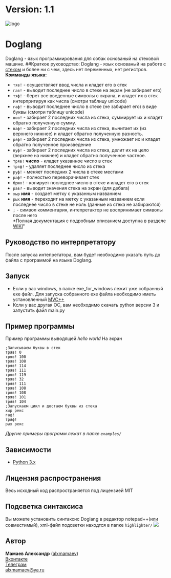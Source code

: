 # Version: 1.1
![logo](https://github.com/alxmamaev/image-storage/blob/master/doglang/logo.jpg)
# Doglang
Doglang - язык программирования для собак основаный на стековой машине.
##Краткое руководство:
Doglang - язык основаный на работе с [стеком](https://ru.wikipedia.org/wiki/%D0%A1%D1%82%D0%B5%D0%BA) и более ни с чем, здесь нет переменных, нет регистров.
<br>**Комманды языка:**
* `тяв!` - осуществляет ввод числа и кладет его в стек
* `гав!` - выводит последнее число в стеке на экран (не забирает его)
* `тяф!` - берет все введенные символы с экрана, и кладет их в стек интерпритируя как числа (смотри таблицу unicode)
* `гаф!` - выводит последнее число в стеке (не забирает его) в виде буквы (смотри таблицу unicode) 
* `вов!` - забирает 2 последних числа из стека, суммирует их и кладет обратно полученную сумму.
* `ваф!` - забирает 2 последних числа из стека, вычитает их (из верхнего нижнее) и кладет обратно полученную разность.
* `ряф!` -  забирает 2 последних числа из стека, умножает их и кладет обратно полученное произведение
* `вуф!` - забирает 2 последних числа из стека, делит их на цело (верхнее на нижнее) и кладет обратно полученное частное.
* `тряв!` **число** - кладет указанное число в стек
* `тряф!` - удаляет последнее число из стека
* `руф!` - меняет последних 2 числа в стеке местами
* `раф!` - полностью переворачивает стек
* `брюх!` - копирует последнее число в стеке и кладет его в стек
* `рав?` - выводит значения стека на экран (для дебага)
* `хыр` **имя** - создает метку с указанным названием
* `рых` **имя** - переходит на метку с указанным названием если последнее число в стеке не ноль (данные из стека не забираются)
* `;` - символ комментария, интепретактор не воспринимает символы после него
<br>*Полная документация с подробным описанием доступна в разделе [WIKI](https://github.com/alxmamaev/Doglang/wiki)"

## Руководство по интерпретатору
После запуска интепретатора, вам будет необходимо указать путь до файла с программой на языке Doglang.

## Запуск
* Если у вас windows, в папке exe_for_windows лежит уже собранный exe файл. Для запуска собранного exe файла необходимо иметь установленный [MVC++](https://www.microsoft.com/ru-RU/download/details.aspx?id=5555)
* Ксли у вас другая ОС, вам необходимо скачать python версии 3 и запустить файл main.py

## Пример программы
Пример программы выводящей *hello world* На экран
```
;Записываем буквы в стек
тряв! 0
тряв! 100
тряв! 108
тряв! 114
тряв! 111
тряв! 119
тряв! 32
тряв! 111
тряв! 108
тряв! 108
тряв! 101
тряв! 104
;Запускаем цикл и достаем буквы из стека
хыр рекс
гаф!
тряф!
рых рекс
```
*Другие примеры программ лежат в папке `examples/`*

## Зависимости
* [Python 3.x](https://www.python.org/downloads/)

## Лицензия распространения
Весь исходный код распространяется под лицензией MIT

## Подсветка синтаксиса
Вы можете установить синтаксис Doglang в редактор notepad++(или совместимый), xml-файл подсветки находтся в папке `highlighter/`
![](https://github.com/alxmamaev/image-storage/blob/master/doglang/notepad.jpeg)

## Автор
**Мамаев Александр** ([alxmamaev](https://alxmamaev.github.io/))
<br>[Вконтакте](https://vk.com/alxmamaev)
<br>[Телеграм](https://t.me/alxmamaev)
<br>alxmamaev@ya.ru 
